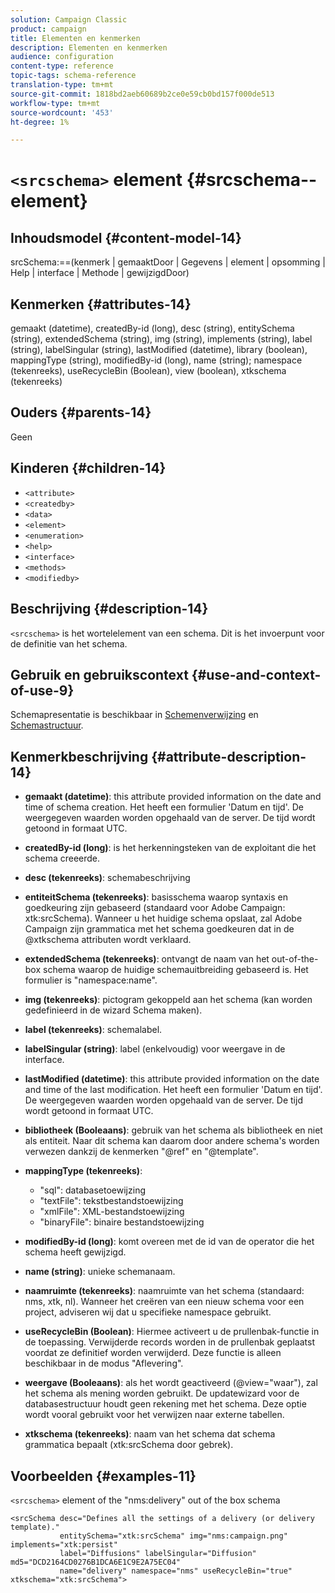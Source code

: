 ```yaml
---
solution: Campaign Classic
product: campaign
title: Elementen en kenmerken
description: Elementen en kenmerken
audience: configuration
content-type: reference
topic-tags: schema-reference
translation-type: tm+mt
source-git-commit: 1818bd2aeb60689b2ce0e59cb0bd157f000de513
workflow-type: tm+mt
source-wordcount: '453'
ht-degree: 1%

---
```



# `<srcschema>` element  {#srcschema--element}

## Inhoudsmodel {#content-model-14}

srcSchema:==(kenmerk | gemaaktDoor | Gegevens | element | opsomming | Help | interface | Methode | gewijzigdDoor)

## Kenmerken {#attributes-14}

gemaakt (datetime), createdBy-id (long), desc (string), entitySchema (string), extendedSchema (string), img (string), implements (string), label (string), labelSingular (string), lastModified (datetime), library (boolean), mappingType (string), modifiedBy-id (long), name (string); namespace (tekenreeks), useRecycleBin (Boolean), view (boolean), xtkschema (tekenreeks)

## Ouders {#parents-14}

Geen

## Kinderen {#children-14}

* `<attribute>`
* `<createdby>`
* `<data>`
* `<element>`
* `<enumeration>`
* `<help>`
* `<interface>`
* `<methods>`
* `<modifiedby>`

## Beschrijving {#description-14}

`<srcschema>` is het wortelelement van een schema. Dit is het invoerpunt voor de definitie van het schema.

## Gebruik en gebruikscontext {#use-and-context-of-use-9}

Schemapresentatie is beschikbaar in [Schemenverwijzing](../../configuration/using/about-schema-reference.md) en [Schemastructuur](../../configuration/using/schema-structure.md).

## Kenmerkbeschrijving {#attribute-description-14}

* **gemaakt (datetime)**: this attribute provided information on the date and time of schema creation. Het heeft een formulier &#39;Datum en tijd&#39;. De weergegeven waarden worden opgehaald van de server. De tijd wordt getoond in formaat UTC.
* **createdBy-id (long)**: is het herkenningsteken van de exploitant die het schema creeerde.
* **desc (tekenreeks)**: schemabeschrijving
* **entiteitSchema (tekenreeks)**: basisschema waarop syntaxis en goedkeuring zijn gebaseerd (standaard voor Adobe Campaign: xtk:srcSchema). Wanneer u het huidige schema opslaat, zal Adobe Campaign zijn grammatica met het schema goedkeuren dat in de @xtkschema attributen wordt verklaard.
* **extendedSchema (tekenreeks)**: ontvangt de naam van het out-of-the-box schema waarop de huidige schemauitbreiding gebaseerd is. Het formulier is &quot;namespace:name&quot;.
* **img (tekenreeks)**: pictogram gekoppeld aan het schema (kan worden gedefinieerd in de wizard Schema maken).
* **label (tekenreeks)**: schemalabel.
* **labelSingular (string)**: label (enkelvoudig) voor weergave in de interface.
* **lastModified (datetime)**: this attribute provided information on the date and time of the last modification. Het heeft een formulier &#39;Datum en tijd&#39;. De weergegeven waarden worden opgehaald van de server. De tijd wordt getoond in formaat UTC.
* **bibliotheek (Booleaans)**: gebruik van het schema als bibliotheek en niet als entiteit. Naar dit schema kan daarom door andere schema&#39;s worden verwezen dankzij de kenmerken &quot;@ref&quot; en &quot;@template&quot;.
* **mappingType (tekenreeks)**:

   * &quot;sql&quot;: databasetoewijzing
   * &quot;textFile&quot;: tekstbestandstoewijzing
   * &quot;xmlFile&quot;: XML-bestandstoewijzing
   * &quot;binaryFile&quot;: binaire bestandstoewijzing

* **modifiedBy-id (long)**: komt overeen met de id van de operator die het schema heeft gewijzigd.
* **name (string)**: unieke schemanaam.
* **naamruimte (tekenreeks)**: naamruimte van het schema (standaard: nms, xtk, nl). Wanneer het creëren van een nieuw schema voor een project, adviseren wij dat u specifieke namespace gebruikt.
* **useRecycleBin (Boolean)**: Hiermee activeert u de prullenbak-functie in de toepassing. Verwijderde records worden in de prullenbak geplaatst voordat ze definitief worden verwijderd. Deze functie is alleen beschikbaar in de modus &quot;Aflevering&quot;.
* **weergave (Booleaans)**: als het wordt geactiveerd (@view=&quot;waar&quot;), zal het schema als mening worden gebruikt. De updatewizard voor de databasestructuur houdt geen rekening met het schema. Deze optie wordt vooral gebruikt voor het verwijzen naar externe tabellen.
* **xtkschema (tekenreeks)**: naam van het schema dat schema grammatica bepaalt (xtk:srcSchema door gebrek).

## Voorbeelden {#examples-11}

`<srcschema>` element of the &quot;nms:delivery&quot; out of the box schema

```
<srcSchema desc="Defines all the settings of a delivery (or delivery template)."  
           entitySchema="xtk:srcSchema" img="nms:campaign.png" implements="xtk:persist" 
           label="Diffusions" labelSingular="Diffusion" md5="DCD2164CD0276B1DCA6E1C9E2A75EC04"
           name="delivery" namespace="nms" useRecycleBin="true" xtkschema="xtk:srcSchema">
```
